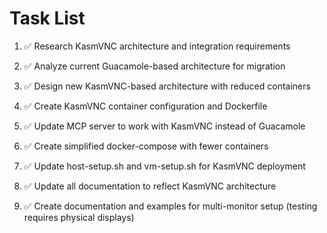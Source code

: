 # Task List

1. ✅ Research KasmVNC architecture and integration requirements

2. ✅ Analyze current Guacamole-based architecture for migration

3. ✅ Design new KasmVNC-based architecture with reduced containers

4. ✅ Create KasmVNC container configuration and Dockerfile

5. ✅ Update MCP server to work with KasmVNC instead of Guacamole

6. ✅ Create simplified docker-compose with fewer containers

7. ✅ Update host-setup.sh and vm-setup.sh for KasmVNC deployment

8. ✅ Update all documentation to reflect KasmVNC architecture

9. ✅ Create documentation and examples for multi-monitor setup (testing requires physical displays)


